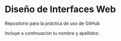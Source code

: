 ﻿# Diseño de Interfaces Web
Repositorio para la práctica de uso de GitHub

Incluye a continuación tu nombre y apellidos:
